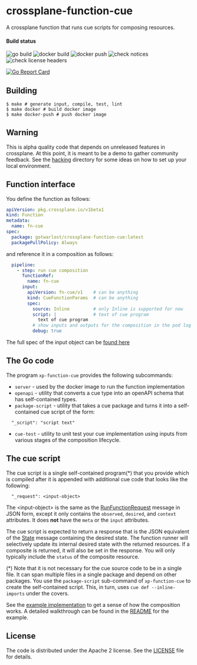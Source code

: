# crossplane-function-cue

A crossplane function that runs cue scripts for composing resources.

#### Build status

![go build](https://github.com/elastic/crossplane-function-cue/actions/workflows/go-build.yaml/badge.svg?branch=main)
![docker build](https://github.com/elastic/crossplane-function-cue/actions/workflows/docker-build.yaml/badge.svg?branch=main)
![docker push](https://github.com/elastic/crossplane-function-cue/actions/workflows/docker-push.yaml/badge.svg?branch=main)
![check notices](https://github.com/elastic/crossplane-function-cue/actions/workflows/check-notices.yaml/badge.svg?branch=main)
![check license headers](https://github.com/elastic/crossplane-function-cue/actions/workflows/check-license-headers.yaml/badge.svg?branch=main)

[![Go Report Card](https://goreportcard.com/badge/github.com/elastic/crossplane-function-cue)](https://goreportcard.com/report/github.com/elastic/crossplane-function-cue)

## Building

```shell
$ make # generate input, compile, test, lint
$ make docker # build docker image
$ make docker-push # push docker image
```

## Warning

This is alpha quality code that depends on unreleased features in crossplane. At this point, it is meant to be a demo
to gather community feedback. See the [hacking](hacking/) directory for some ideas on how to set up your local
environment.

## Function interface

You define the function as follows:
```yaml
apiVersion: pkg.crossplane.io/v1beta1
kind: Function
metadata:
  name: fn-cue
spec:
  package: gotwarlost/crossplane-function-cue:latest
  packagePullPolicy: Always
```

and reference it in a composition as follows:

```yaml
  pipeline:
    - step: run cue composition
      functionRef:
        name: fn-cue
      input:
        apiVersion: fn-cue/v1    # can be anything
        kind: CueFunctionParams  # can be anything
        spec:
          source: Inline         # only Inline is supported for now
          script: |              # text of cue program
            text of cue program
          # show inputs and outputs for the composition in the pod log in pretty format
          debug: true  
```

The full spec of the input object can be [found here](pkg/input/v1beta1/input.go)

## The Go code

The program `xp-function-cue` provides the following subcommands:

* `server` - used by the docker image to run the function implementation
* `openapi` - utility that converts a cue type into an openAPI schema that has self-contained types.
* `package-script` - utility that takes a cue package and turns it into a self-contained cue script of the form:

```
  "_script": "script text"
```

* `cue-test` - utility to unit test your cue implementation using inputs from various stages of the composition lifecycle.

## The cue script

The cue script is a single self-contained program(*) that you provide which is compiled after it is appended with 
additional cue code that looks like the following:

```
  "_request": <input-object>
```

The &lt;input-object&gt; is the same as the [RunFunctionRequest](https://github.com/crossplane/crossplane/blob/4120759f8d4d5fc01f182fcb2b600a3ce038971d/apis/apiextensions/fn/proto/v1beta1/run_function.proto#L33) 
message in JSON form, except it only contains the `observed`, `desired`, and `context` attributes. 
It does **not** have the `meta` or the `input` attributes.

The cue script is expected to return a response that is the JSON equivalent of the [State](https://github.com/crossplane/crossplane/blob/4120759f8d4d5fc01f182fcb2b600a3ce038971d/apis/apiextensions/fn/proto/v1beta1/run_function.proto#L112)
message containing the desired state. The function runner will selectively update its internal desired state with the
returned resources. If a composite is returned, it will also be set in the response. You will only typically include the
`status` of the composite resource.

(*) Note that it is not necessary for the cue source code to be in a single file. It can span multiple files in a single
package and depend on other packages. You use the `package-script` sub-command of `xp-function-cue` to create the
self-contained script. This, in turn, uses `cue def --inline-imports` under the covers.

See the [example implementation](examples/simple/platform/compositions/xs3bucket/runtime/) to get a sense of 
how the composition works. A detailed walkthrough can be found in the [README](examples/simple/) for the example.

## License

The code is distributed under the Apache 2 license. See the [LICENSE](LICENSE) file for details.

